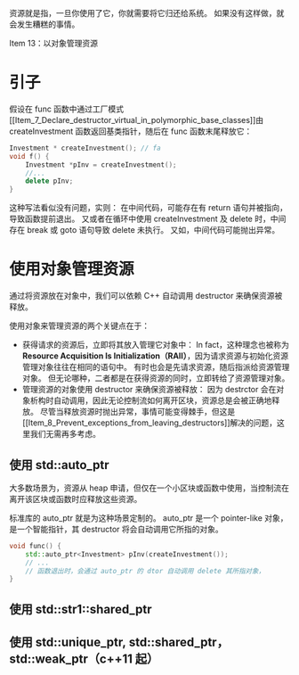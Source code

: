 资源就是指，一旦你使用了它，你就需要将它归还给系统。
如果没有这样做，就会发生糟糕的事情。

Item 13：以对象管理资源

# 引子
假设在 func 函数中通过工厂模式[[Item_7_Declare_destructor_virtual_in_polymorphic_base_classes]]由 createInvestment 函数返回基类指针，随后在 func 函数末尾释放它：

~~~cpp
Investment * createInvestment(); // fa
void f() {
    Investment *pInv = createInvestment();
    //...
    delete pInv;
}
~~~
这种写法看似没有问题，实则：
在中间代码，可能存在有 return 语句并被指向，导致函数提前退出。
又或者在循环中使用 createInvestment 及 delete 时，中间存在 break 或 goto 语句导致 delete 未执行。
又如，中间代码可能抛出异常。

# 使用对象管理资源

通过将资源放在对象中，我们可以依赖 C++ 自动调用 destructor 来确保资源被释放。

使用对象来管理资源的两个关键点在于：
- 获得请求的资源后，立即将其放入管理它对象中：
    In fact，这种理念也被称为 **Resource Acquisition Is Initialization（RAII）**，因为请求资源与初始化资源管理对象往往在相同的语句中。
    有时也会是先请求资源，随后指派给资源管理对象。
    但无论哪种，二者都是在获得资源的同时，立即转给了资源管理对象。
- 管理资源的对象使用 destructor 来确保资源被释放：
    因为 destrctor 会在对象析构时自动调用，因此无论控制流如何离开区块，资源总是会被正确地释放。
    尽管当释放资源时抛出异常，事情可能变得棘手，但这是[[Item_8_Prevent_exceptions_from_leaving_destructors]]解决的问题，这里我们无需再多考虑。

## 使用 std::auto_ptr
大多数场景为，资源从 heap 申请，但仅在一个小区块或函数中使用，当控制流在离开该区块或函数时应释放这些资源。

标准库的 auto_ptr 就是为这种场景定制的。
auto_ptr 是一个 pointer-like 对象，是一个智能指针，其 destructor 将会自动调用它所指的对象。

~~~cpp
void func() {
    std::auto_ptr<Investment> pInv(createInvestment());
    // ...
    // 函数退出时，会通过 auto_ptr 的 dtor 自动调用 delete 其所指对象，
}
~~~

## 使用 std::str1::shared_ptr

## 使用 std::unique_ptr, std::shared_ptr，std::weak_ptr（c++11 起）